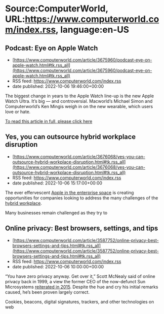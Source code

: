 # Source:ComputerWorld, URL:https://www.computerworld.com/index.rss, language:en-US

## Podcast: Eye on Apple Watch
 - [https://www.computerworld.com/article/3675960/podcast-eye-on-apple-watch.html#tk.rss_all](https://www.computerworld.com/article/3675960/podcast-eye-on-apple-watch.html#tk.rss_all)
 - RSS feed: https://www.computerworld.com/index.rss
 - date published: 2022-10-06 19:46:00+00:00

<article>
	<section class="page">
<p>The biggest change in years to the Apple Watch line-up is the new Apple Watch Ultra. It’s big — and controversial. Macworld’s Michael Simon and Computerworld’s Ken Mingis weigh in on the new wearable, which users love or hate.</p></section>
</article><p class="jumpTag"><a href="https://www.computerworld.com/article/3675960/podcast-eye-on-apple-watch.html#jump">To read this article in full, please click here</a></p></section></article>

## Yes, you can outsource hybrid workplace disruption
 - [https://www.computerworld.com/article/3676068/yes-you-can-outsource-hybrid-workplace-disruption.html#tk.rss_all](https://www.computerworld.com/article/3676068/yes-you-can-outsource-hybrid-workplace-disruption.html#tk.rss_all)
 - RSS feed: https://www.computerworld.com/index.rss
 - date published: 2022-10-06 15:17:00+00:00

<article>
	<section class="page">
<p>The ever effervescent <a href="https://www.computerworld.com/article/3675331/apples-enterprise-it-pitch-management-security-identity.html">Apple in the enterprise space</a> is creating opportunities for companies looking to address the many challenges of the <a href="https://www.computerworld.com/article/3669475/if-youve-ever-worked-remotely-you-likely-want-to-keep-it-that-way.html">hybrid workplace</a>.</p><p>Many businesses remain challenged as they try to 

## Online privacy: Best browsers, settings, and tips
 - [https://www.computerworld.com/article/3587752/online-privacy-best-browsers-settings-and-tips.html#tk.rss_all](https://www.computerworld.com/article/3587752/online-privacy-best-browsers-settings-and-tips.html#tk.rss_all)
 - RSS feed: https://www.computerworld.com/index.rss
 - date published: 2022-10-06 10:00:00+00:00

<article>
	<section class="page">
<p>“You have zero privacy anyway. Get over it,” Scott McNealy said of online privacy back in 1999, a view the former CEO of the now-defunct Sun Microsystems <a href="https://www.computerworld.com/article/2941019/scott-mcnealys-view-on-privacy-you-still-dont-have-any.html">reiterated in 2015</a>. Despite the hue and cry his initial remarks caused, he’s been proven largely correct.</p><p>Cookies, beacons, digital signatures, trackers, and other technologies on web

